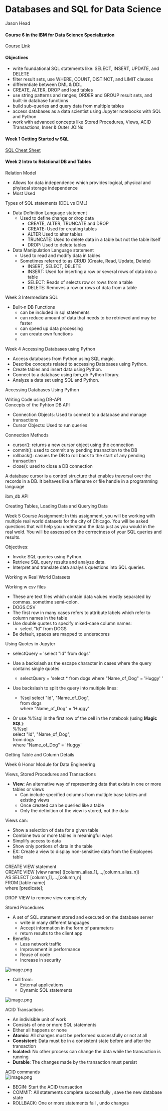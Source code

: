 # Databases and SQL for Data Science

Jason Head

#### Course 6 in the IBM for Data Science Specialization

[Course Link](https://www.coursera.org/learn/sql-data-science/home/week/1)

#### Objectives

* write foundational SQL statements like: SELECT, INSERT, UPDATE, and DELETE 
* filter result sets, use WHERE, COUNT, DISTINCT, and LIMIT clauses 
* differentiate between DML & DDL  
* CREATE, ALTER, DROP and load tables 
* use string patterns and ranges; ORDER and GROUP result sets, and built-in database functions 
* build sub-queries and query data from multiple tables  
* access databases as a data scientist using Jupyter notebooks with SQL and Python 
* work with advanced concepts like Stored Procedures, Views, ACID Transactions, Inner & Outer JOINs 

#### Week 1 Getting Started w SQL

[SQL Cheat Sheet](https://author-ide.skills.network/render?token=eyJhbGciOiJIUzI1NiIsInR5cCI6IkpXVCJ9.eyJtZF9pbnN0cnVjdGlvbnNfdXJsIjoiaHR0cHM6Ly9jZi1jb3Vyc2VzLWRhdGEuczMudXMuY2xvdWQtb2JqZWN0LXN0b3JhZ2UuYXBwZG9tYWluLmNsb3VkL0lCTURldmVsb3BlclNraWxsc05ldHdvcmstREIwMjAxRU4tU2tpbGxzTmV0d29yay9sYWJzL0NoZWF0U2hlZXQvU1FMLUNoZWF0LVNoZWV0LUJhc2Npcy5tZCIsInRvb2xfdHlwZSI6Imluc3RydWN0aW9uYWwtbGFiIiwiYWRtaW4iOmZhbHNlLCJpYXQiOjE2OTI5NTE0Mzh9.7bS4GDbKzkxQXdDeuDJadkf82pu777fe8xHUJ8F3XnE)

#### Week 2 Intro to Relational DB and Tables

Relation Model
* Allows for data independence which provides logical, physical and phyiscal storage independence
* Most Used

Types of SQL statements (DDL vs DML)
* Data Definition Language statement
    * Used to define change or drop data
        * CREATE, ALTER, TRUNCATE and DROP
        * CREATE: Used for creating tables
        * ALTER Used to alter tables
        * TRUNCATE: Used to delete data in a table but not the table itself
        * DROP: Used to delete tables
* Data Manipulation Language statement
    * Used to read and modify data in tables
    * Sometimes referred to as CRUD (Create, Read, Update, Delete)
        * INSERT, SELECT, DELETE
        * INSERT: Used for inserting a row or several rows of data into a table
        * SELECT: Reads of selects row or rows from a table
        * DELETE: Removes a row or rows of data from a table

Week 3 Intermediate SQL
* Built-n DB Functions
    * can be included in sql statements
    * can reduce amount of data that needs to be retrieved and may be faster
    * can speed up data processing
    * can create own functions
    * 

Week 4 Accessing Databases using Python
* Access databases from Python using SQL magic.
* Describe concepts related to accessing Databases using Python.
* Create tables and insert data using Python.
* Connect to a database using ibm_db Python library.
* Analyze a data set using SQL and Python.

Accessing Databases Using Python 

Writing Code using DB-API  
Concepts of the Pyhton DB API
* Connection Objects: Used to connect to a database and manage transactions
* Cursor Objects: Used to run queries

Connection Methods
* cursor(): returns a new cursor object using the connection
* commit(): used to commit any pending trasnaction to the DB
* rollback(): casues the DB to roll back to the start of any pending transaction
* close(): used to close a DB connection

A database cursor is a control structure that enables traversal over the records in a DB. It behaves like a filename or file handle in a programming language

ibm_db API

Creating Tables, Loading Data and Querying Data

Week 5 
Course Assignment: 
In this assignment, you will be working with multiple real world datasets for the city of Chicago. You will be asked questions that will help you understand the data just as you would in the real wold. You will be assessed on the correctness of your SQL queries and results.

Objectives:
* Invoke SQL queries using Python.
* Retrieve SQL query results and analyze data.
* Interpret and translate data analysis questions into SQL queries.

Working w Real World Datasets

Working w csv files 
* These are text files which contain data values mostly separated by commas. sometime semi-colon.
*  DOGS.CSV
*  The first row in many cases refers to attribute labels which refer to column names in the table
*  Use double quotes to specify mixed-case column names:
    * select "Id" from DOGS
* Be default, spaces are mapped to underscores

Using Quotes in Jupyter
* selectQuery = 'select "Id" from dogs'
* Use a backslash as the escape character in cases where the query contains single quotes
    * selectQuery = 'select * from dogs where "Name_of_Dog" = \'Huggy\' '
 
* Use backslash to split the query into multiple lines:
    * %sql select "Id", "Name_of_Dog", \
              from dogs \
              where "Name_of_Dog" = 'Huggy'
* Or use %%sql in the first row of the cell in the notebook (using **Magic SQL**): \
    %%sql  
    select "Id", "Name_of_Dog",  
    from dogs   
    where "Name_of_Dog" = 'Huggy'  

Getting Table and Column Details

Week 6 Honor Module for Data Engineering

Views, Stored Procedures and Transactions
* **View**: An alternative way of representing data that exists in one or more tables or views
    * Can include specified columns from multiple base tables and existing views
    * Once created can be queried like a table
    * Only the definition of the view is stored, not the data

Views can:
* Show a selection of data for a given table
* Combine two or more tables in meaningful ways
* Simplify access to data
* Show only portions of data in the table
* EX: Create a view to display non-sensitive data from the Employees table

CREATE VIEW statement  \
CREATE VIEW [view name] ([column_alias_1],...,[column_alias_n])\
AS SELECT [column_1],...,[column_n]\
FROM [table name]\
where [predicate]; 


DROP VIEW to remove view completely

Stored Procedures
* A set of SQL statement stored and executed on the database server
    * write in many different languages
    * Accept information in the form of parameters
    * return results to the client app
 * Benefits
    * Less network traffic
    * Improvement in performance
    * Reuse of code
    * Increase in security

![image.png](fbd629bb-6820-458d-b38a-7731f56db294.png)

* Call from:
    * External applications
    * Dynamic SQL statements

![image.png](f3f75036-c36e-4290-86b8-6847917d4368.png)

ACID Transactions
* An indivisible unit of work
* Consists of one or more SQL statements
* Either all happens or none
* **Atomic**: All changes must be performed successfully or not at all
* **Consistent**: Data must be in a consistent state before and after the transaction
* **Isolated**: No other process can change the data while the transaction is running
* **Durable**: The changes made by the transaction must persist

ACID commands \
![image.png](f02f10c4-2030-4bc6-a082-632045dd89cb.png)

* BEGIN: Start the ACID transaction
* COMMIT: All statements complete successfully , save the new database state
* ROLLBACK: One or more statements fail , undo changes


```python

```


```python

```
